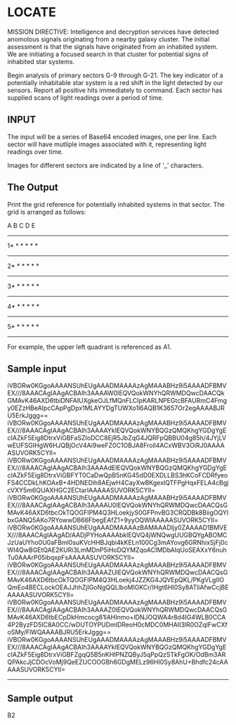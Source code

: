 <!-- RATING: EASY -->
<!-- NAME: LOCATE -->
<!-- GENERATOR: generate.pl -->
# LOCATE

MISSION DIRECTIVE: Intelligence and decryption services have detected anomolous signals originating from a nearby galaxy cluster. The initial assessment is that the signals have originated from an inhabited system. We are initiating a focused search in that cluster for potential signs of inhabited star systems.

Begin analysis of primary sectors G-9 through G-21. The key indicator of a potentially inhabitable star system is a red shift in the light detected by our sensors. Report all positive hits immediately to command. Each sector has supplied scans of light readings over a period of time. 

## INPUT
The input will be a series of Base64 encoded images, one per line. Each sector will have mutliple images associated with it, representing light readings over time.

Images for different sectors are indicated by a line of '_' characters.

## The Output
Print the grid reference for potentially inhabited systems in that sector. The grid is arranged as follows:

  A B C D E
 ***********
1* * * * * *
 ***********
2* * * * * *
 ***********
3* * * * * *
 ***********
4* * * * * *
 ***********
5* * * * * *
 ***********

For example, the upper left quadrant is referenced as A1.

## Sample input
iVBORw0KGgoAAAANSUhEUgAAADMAAAAzAgMAAABHz9i5AAAADFBMVEX///8AAACAgIAAgACBAIh3AAAAW0lEQVQokWNYhQRWMDQwcDAACQkGMAvK46AXD6tbiDNFAIUXgkeOJLfMQnFLCIpKARLNPEGtcBFAURmC4Fmgy0EZzHBeAIpcCApPgDpx1MLAYYDgTUWXo1l6AQB1K3657Or2egAAAABJRU5ErkJggg==
iVBORw0KGgoAAAANSUhEUgAAADMAAAAzAgMAAABHz9i5AAAADFBMVEX///8AAACAgIAAgACBAIh3AAAAYklEQVQokWNYBQGzQMQKhgYGDgYgEcIAZkF5Eig8DtrxViGBFaSZIoDCC8EjR5JbZqG4JQRFpQBBU04g85h/4JYjLVwEUFSGIHgW6HJQBjOcV4Ai9weFZ0C1OBJA8Froll4ACxWBV3OiRJ0AAAAASUVORK5CYII=
iVBORw0KGgoAAAANSUhEUgAAADMAAAAzAgMAAABHz9i5AAAADFBMVEX///8AAACAgIAAgACBAIh3AAAAdElEQVQokWNYBQGzQMQKhgYGDgYgEcIAZkF5Eig8DtrxViGBFYT0CaDwQpB5nKG45dD0EXDLLBS3hKCoFCDRfyeoFS4CCDkLhKOAxB+4HDNEDih8AEjwH4CayXwBKgexIQTFPgHqxFELA4cBgjcVXY5m6QUAXHGC2ECtarIAAAAASUVORK5CYII=
iVBORw0KGgoAAAANSUhEUgAAADMAAAAzAgMAAABHz9i5AAAADFBMVEX///8AAACAgIAAgACBAIh3AAAAU0lEQVQokWNYhQRWMDQwcDAACQsGMAvK46AXD6tbcOkTQOGFIPM4Q3HLoekjyS0GFPnvBG3CRQDBk8BiigOQYIbxGANQ5AKo7RYowwDB66FbegEAfZ1+9yyOQWIAAAAASUVORK5CYII=
iVBORw0KGgoAAAANSUhEUgAAADMAAAAzBAMAAADIjy0ZAAAAD1BMVEX///8AAACAgIAAgAD/AADjPYHoAAAAbklEQVQ4jWNQwgUUGBQYgABOMCJzUaUYho0U0aFBml0suKVcHHBJqbi4kKELn100Cg3mAYovg6GRNhixSjFj0cWI4QwBGEtQAE2KURi3LmMDnP5iHoDQYMZqoACIMDbAIqUoSEAXxY6nuhTu0AAArP05ibqxpFsAAAAASUVORK5CYII=
iVBORw0KGgoAAAANSUhEUgAAADMAAAAzAgMAAABHz9i5AAAADFBMVEX///8AAACAgIAAgACBAIh3AAAAZUlEQVQokWNYhQRWMDQwcDAACQsGMAvK46AXD6tbcOkTQOGFIPM4Q3HLoekj4JZZKG4JQVEpQKL/PKgVLgIIOQmEo4BECLockOEAJJhhZjIGoNgQQLlboMIGKCr/IHgt6HI0Sy8ATliAfwCcjBEAAAAASUVORK5CYII=
iVBORw0KGgoAAAANSUhEUgAAADMAAAAzAgMAAABHz9i5AAAADFBMVEX///8AAACAgIAAgACBAIh3AAAAZ0lEQVQokWNYhQRWMDQwcDAACQsGMAvK46AXD6tbECpDkHmcocg81lAHInmo+lDNJOQWA4r8d4IG4WLB0CCA4P2ByzFD5IC8A0CC/wDUTOYPUDmIDReoH0cMDC0MHAII3lR0OZqlFwCXfoSMy/FlWQAAAABJRU5ErkJggg==
iVBORw0KGgoAAAANSUhEUgAAADMAAAAzAgMAAABHz9i5AAAADFBMVEX///8AAACAgIAAgACBAIh3AAAAYklEQVQokWNYBQGzQMQKhgYGDgYgEcIAZkF5Eig8DtrxViGBFZgqQ5B5nKHIPNZQByJ5qPpQzSTkFgOK/OdBm3ARQPAkcJjCDOcVoMj9QeEZUCOOGBh6GDgMELz96HI0Sy8AhU+Bhdfc24cAAAAASUVORK5CYII=
_______________________________________________________________

## Sample output
B2
